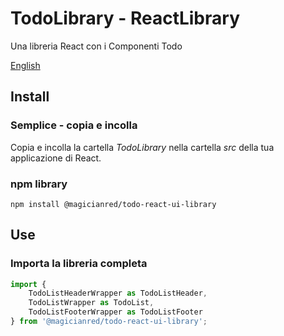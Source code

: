 # TodoLibrary - ReactLibrary

Una libreria React con i Componenti Todo

[English](https://github.com/MagicianredLabs/generic-ui-library/tree/Feature/framework-react/create-library-npm/AppsLibraries/ReactLibrary/TodoLibrary/README_en.md)

## Install

### Semplice - copia e incolla

Copia e incolla la cartella *TodoLibrary* nella cartella *src* della tua applicazione di React.

### npm library

```
npm install @magicianred/todo-react-ui-library
```

## Use

### Importa la libreria completa

```javascript
import { 
    TodoListHeaderWrapper as TodoListHeader, 
    TodoListWrapper as TodoList, 
    TodoListFooterWrapper as TodoListFooter 
} from '@magicianred/todo-react-ui-library';
```


